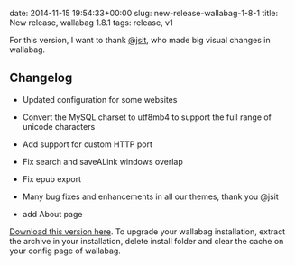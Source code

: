 date: 2014-11-15 19:54:33+00:00
slug: new-release-wallabag-1-8-1
title: New release, wallabag 1.8.1
tags: release, v1

For this version, I want to thank [@jsit](https://github.com/jsit), who made big visual changes in wallabag.


## Changelog





	
  * Updated configuration for some websites

	
  * Convert the MySQL charset to utf8mb4 to support the full range of unicode characters

	
  * Add support for custom HTTP port

	
  * Fix search and saveALink windows overlap

	
  * Fix epub export

	
  * Many bug fixes and enhancements in all our themes, thank you @jsit

	
  * add About page


[Download this version here](https://www.wallabag.org/downloads/). To upgrade your wallabag installation, extract the archive in your installation, delete install folder and clear the cache on your config page of wallabag.
